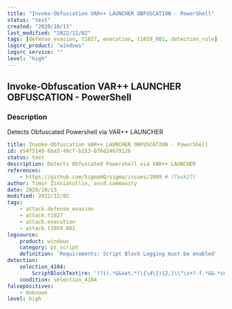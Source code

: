 ```yaml
---
title: "Invoke-Obfuscation VAR++ LAUNCHER OBFUSCATION - PowerShell"
status: "test"
created: "2020/10/13"
last_modified: "2022/12/02"
tags: [defense_evasion, t1027, execution, t1059_001, detection_rule]
logsrc_product: "windows"
logsrc_service: ""
level: "high"
---
```


## Invoke-Obfuscation VAR++ LAUNCHER OBFUSCATION - PowerShell

### Description

Detects Obfuscated Powershell via VAR++ LAUNCHER

```yml
title: Invoke-Obfuscation VAR++ LAUNCHER OBFUSCATION - PowerShell
id: e54f5149-6ba3-49cf-b153-070d24679126
status: test
description: Detects Obfuscated Powershell via VAR++ LAUNCHER
references:
    - https://github.com/SigmaHQ/sigma/issues/1009 # (Task27)
author: Timur Zinniatullin, oscd.community
date: 2020/10/13
modified: 2022/12/02
tags:
    - attack.defense_evasion
    - attack.t1027
    - attack.execution
    - attack.t1059.001
logsource:
    product: windows
    category: ps_script
    definition: 'Requirements: Script Block Logging must be enabled'
detection:
    selection_4104:
        ScriptBlockText|re: '(?i).*&&set.*(\{\d\}){2,}\\"\s+?-f.*&&.*cmd.*/c' # FPs with |\/r
    condition: selection_4104
falsepositives:
    - Unknown
level: high

```
